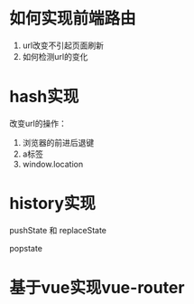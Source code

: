 # 如何实现前端路由
1. url改变不引起页面刷新
2. 如何检测url的变化

# hash实现
改变url的操作：
1. 浏览器的前进后退键
2. a标签<a></a>
3. window.location

# history实现
pushState 和 replaceState

popstate

# 基于vue实现vue-router
